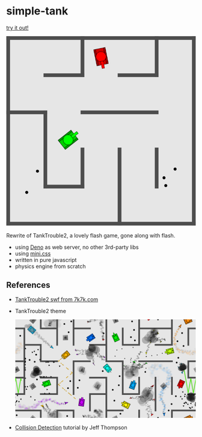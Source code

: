 # simple-tank

[try it out!](http://47.93.5.8:8080)

![](screenshots/ex.png)

Rewrite of TankTrouble2, a lovely flash game, gone along with flash.

- using [Deno](https://deno.land/) as web server, no other 3rd-party libs
- using [mini.css](https://minicss.org/)
- written in pure javascript
- physics engine from scratch

## References ##

- [TankTrouble2 swf from 7k7k.com](http://flash.7k7k.com/cms/cms10/20150714/1636512198/44/7.swf)
- TankTrouble2 theme

    ![](screenshots/TankTrouble2.png)
    
- [Collision Detection](https://www.jeffreythompson.org/collision-detection/) tutorial by Jeff Thompson


